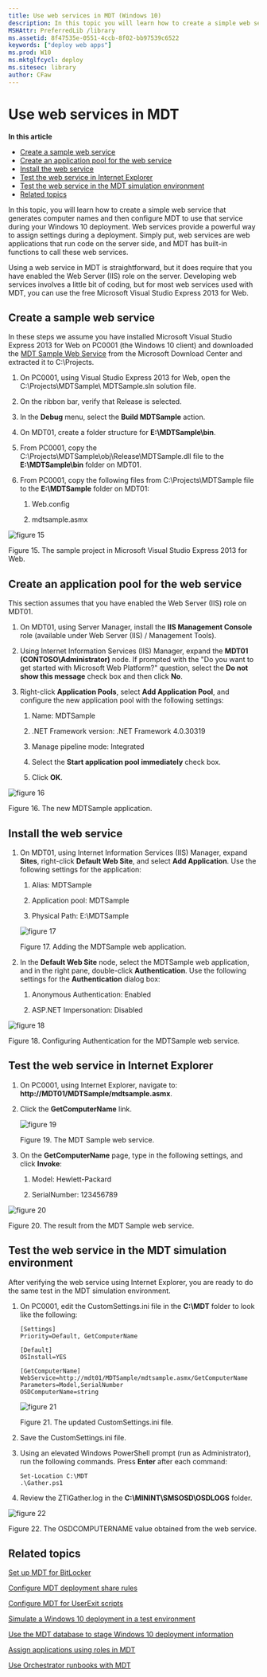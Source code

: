 ```yaml
---
title: Use web services in MDT (Windows 10)
description: In this topic you will learn how to create a simple web service that generates computer names and then configure MDT to use that service during your Windows 10 deployment.
MSHAttr: PreferredLib /library
ms.assetid: 8f47535e-0551-4ccb-8f02-bb97539c6522
keywords: ["deploy web apps"]
ms.prod: W10
ms.mktglfcycl: deploy
ms.sitesec: library
author: CFaw
---
```


# Use web services in MDT


**In this article**

-   [Create a sample web service](#sec01)
-   [Create an application pool for the web service](#sec02)
-   [Install the web service](#sec03)
-   [Test the web service in Internet Explorer](#sec04)
-   [Test the web service in the MDT simulation environment](#sec05)
-   [Related topics](#related-topics)

In this topic, you will learn how to create a simple web service that generates computer names and then configure MDT to use that service during your Windows 10 deployment. Web services provide a powerful way to assign settings during a deployment. Simply put, web services are web applications that run code on the server side, and MDT has built-in functions to call these web services.

Using a web service in MDT is straightforward, but it does require that you have enabled the Web Server (IIS) role on the server. Developing web services involves a little bit of coding, but for most web services used with MDT, you can use the free Microsoft Visual Studio Express 2013 for Web.

## <a href="" id="sec01"></a>Create a sample web service


In these steps we assume you have installed Microsoft Visual Studio Express 2013 for Web on PC0001 (the Windows 10 client) and downloaded the [MDT Sample Web Service](http://go.microsoft.com/fwlink/p/?LinkId=619363) from the Microsoft Download Center and extracted it to C:\\Projects.

1.  On PC0001, using Visual Studio Express 2013 for Web, open the C:\\Projects\\MDTSample\\ MDTSample.sln solution file.

2.  On the ribbon bar, verify that Release is selected.

3.  In the **Debug** menu, select the **Build MDTSample** action.

4.  On MDT01, create a folder structure for **E:\\MDTSample\\bin**.

5.  From PC0001, copy the C:\\Projects\\MDTSample\\obj\\Release\\MDTSample.dll file to the **E:\\MDTSample\\bin** folder on MDT01.

6.  From PC0001, copy the following files from C:\\Projects\\MDTSample file to the **E:\\MDTSample** folder on MDT01:

    1.  Web.config

    2.  mdtsample.asmx

![figure 15](images/mdt-09-fig15.png)

Figure 15. The sample project in Microsoft Visual Studio Express 2013 for Web.

## <a href="" id="sec02"></a>Create an application pool for the web service


This section assumes that you have enabled the Web Server (IIS) role on MDT01.

1.  On MDT01, using Server Manager, install the **IIS Management Console** role (available under Web Server (IIS) / Management Tools).

2.  Using Internet Information Services (IIS) Manager, expand the **MDT01 (CONTOSO\\Administrator)** node. If prompted with the "Do you want to get started with Microsoft Web Platform?" question, select the **Do not show this message** check box and then click **No**.

3.  Right-click **Application Pools**, select **Add Application Pool**, and configure the new application pool with the following settings:

    1.  Name: MDTSample

    2.  .NET Framework version: .NET Framework 4.0.30319

    3.  Manage pipeline mode: Integrated

    4.  Select the **Start application pool immediately** check box.

    5.  Click **OK**.

![figure 16](images/mdt-09-fig16.png)

Figure 16. The new MDTSample application.

## <a href="" id="sec03"></a>Install the web service


1.  On MDT01, using Internet Information Services (IIS) Manager, expand **Sites**, right-click **Default Web Site**, and select **Add Application**. Use the following settings for the application:

    1.  Alias: MDTSample

    2.  Application pool: MDTSample

    3.  Physical Path: E:\\MDTSample

    ![figure 17](images/mdt-09-fig17.png)

    Figure 17. Adding the MDTSample web application.

2.  In the **Default Web Site** node, select the MDTSample web application, and in the right pane, double-click **Authentication**. Use the following settings for the **Authentication** dialog box:

    1.  Anonymous Authentication: Enabled

    2.  ASP.NET Impersonation: Disabled

![figure 18](images/mdt-09-fig18.png)

Figure 18. Configuring Authentication for the MDTSample web service.

## <a href="" id="sec04"></a>Test the web service in Internet Explorer


1.  On PC0001, using Internet Explorer, navigate to: **http://MDT01/MDTSample/mdtsample.asmx**.

2.  Click the **GetComputerName** link.

    ![figure 19](images/mdt-09-fig19.png)

    Figure 19. The MDT Sample web service.

3.  On the **GetComputerName** page, type in the following settings, and click **Invoke**:

    1.  Model: Hewlett-Packard

    2.  SerialNumber: 123456789

![figure 20](images/mdt-09-fig20.png)

Figure 20. The result from the MDT Sample web service.

## <a href="" id="sec05"></a>Test the web service in the MDT simulation environment


After verifying the web service using Internet Explorer, you are ready to do the same test in the MDT simulation environment.

1.  On PC0001, edit the CustomSettings.ini file in the **C:\\MDT** folder to look like the following:

    ``` syntax
    [Settings]
    Priority=Default, GetComputerName

    [Default]
    OSInstall=YES

    [GetComputerName]
    WebService=http://mdt01/MDTSample/mdtsample.asmx/GetComputerName
    Parameters=Model,SerialNumber
    OSDComputerName=string
    ```

    ![figure 21](images/mdt-09-fig21.png)

    Figure 21. The updated CustomSettings.ini file.

2.  Save the CustomSettings.ini file.

3.  Using an elevated Windows PowerShell prompt (run as Administrator), run the following commands. Press **Enter** after each command:

    ``` syntax
    Set-Location C:\MDT
    .\Gather.ps1
    ```

4.  Review the ZTIGather.log in the **C:\\MININT\\SMSOSD\\OSDLOGS** folder.

![figure 22](images/mdt-09-fig22.png)

Figure 22. The OSDCOMPUTERNAME value obtained from the web service.

## Related topics


[Set up MDT for BitLocker](set-up-mdt-2013-for-bitlocker.md)

[Configure MDT deployment share rules](configure-mdt-deployment-share-rules.md)

[Configure MDT for UserExit scripts](configure-mdt-2013-for-userexit-scripts.md)

[Simulate a Windows 10 deployment in a test environment](simulate-a-windows-81-deployment-in-a-test-environment.md)

[Use the MDT database to stage Windows 10 deployment information](use-the-mdt-database-to-stage-windows-81-deployment-information.md)

[Assign applications using roles in MDT](assign-applications-using-roles-in-mdt-2013.md)

[Use Orchestrator runbooks with MDT](use-orchestrator-runbooks-with-mdt-2013.md)

 

 





